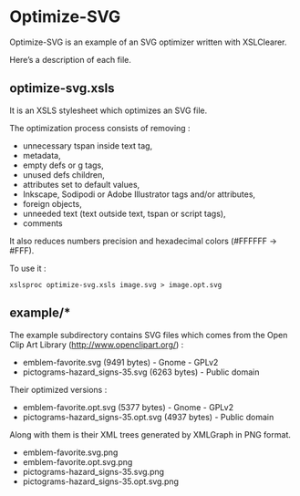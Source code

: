 Optimize-SVG
============

Optimize-SVG is an example of an SVG optimizer written with XSLClearer.

Here’s a description of each file.

optimize-svg.xsls
-----------------

It is an XSLS stylesheet which optimizes an SVG file.

The optimization process consists of removing :

- unnecessary tspan inside text tag,
- metadata,
- empty defs or g tags,
- unused defs children,
- attributes set to default values,
- Inkscape, Sodipodi or Adobe Illustrator tags and/or attributes,
- foreign objects,
- unneeded text (text outside text, tspan or script tags),
- comments

It also reduces numbers precision and hexadecimal colors (#FFFFFF → #FFF).

To use it :

    xslsproc optimize-svg.xsls image.svg > image.opt.svg

example/*
---------

The example subdirectory contains SVG files which comes from the Open Clip Art
Library (http://www.openclipart.org/) :

- emblem-favorite.svg (9491 bytes) - Gnome - GPLv2
- pictograms-hazard_signs-35.svg (6263 bytes) - Public domain

Their optimized versions :

- emblem-favorite.opt.svg (5377 bytes) - Gnome - GPLv2
- pictograms-hazard_signs-35.opt.svg (4937 bytes) - Public domain

Along with them is their XML trees generated by XMLGraph in PNG format.

- emblem-favorite.svg.png
- emblem-favorite.opt.svg.png
- pictograms-hazard_signs-35.svg.png
- pictograms-hazard_signs-35.opt.svg.png

